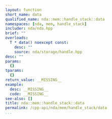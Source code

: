 ```yaml
---
layout: function
short_name: data
qualified_name: nda::mem::handle_stack::data
namespaces: [nda, mem, handle_stack]
includer: nda/nda.hpp
brief: ""
overloads:
  T * data() noexcept const:
    desc: ""
    source: nda/storage/handle.hpp
desc: ""
params:
  {}
tparams:
  {}
return_value: __MISSING__
example:
  desc: __MISSING__
  code: __MISSING__
see-also: []
title: nda::mem::handle_stack::data
permalink: /cpp-api/nda/mem/handle_stack/data
...
```


